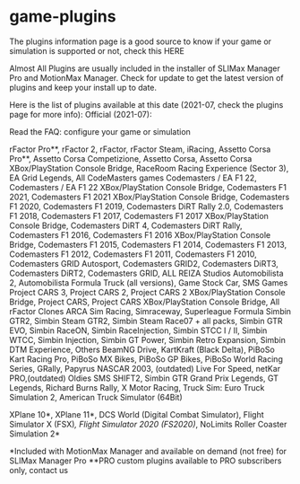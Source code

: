 # game-plugins


The plugins information page is a good source to know if your game or simulation is supported or not, check this HERE

Almost All Plugins are usually included in the installer of SLIMax Manager Pro and MotionMax Manager. Check for update to get the latest version of plugins and keep your install up to date.

Here is the list of plugins available at this date (2021-07, check the plugins page for more info):
Official (2021-07):

Read the FAQ: configure your game or simulation

rFactor Pro**,
rFactor 2,
rFactor,
rFactor Steam,
iRacing,
Assetto Corsa Pro**,
Assetto Corsa Competizione,
Assetto Corsa,
Assetto Corsa XBox/PlayStation Console Bridge,
RaceRoom Racing Experience (Sector 3),
EA Grid Legends,
All CodeMasters games
Codemasters / EA F1 22,
Codemasters / EA F1 22 XBox/PlayStation Console Bridge,
Codemasters F1 2021,
Codemasters F1 2021 XBox/PlayStation Console Bridge,
Codemasters F1 2020,
Codemasters F1 2019,
Codemasters DiRT Rally 2.0,
Codemasters F1 2018,
Codemasters F1 2017,
Codemasters F1 2017 XBox/PlayStation Console Bridge,
Codemasters DiRT 4,
Codemasters DiRT Rally,
Codemasters F1 2016,
Codemasters F1 2016 XBox/PlayStation Console Bridge,
Codemasters F1 2015,
Codemasters F1 2014,
Codemasters F1 2013,
Codemasters F1 2012,
Codemasters F1 2011,
Codemasters F1 2010,
Codemasters GRID Autosport,
Codemasters GRID2,
Codemasters DiRT3,
Codemasters DiRT2,
Codemasters GRID,
ALL REIZA Studios
Automobilista 2,
Automobilista
Formula Truck (all versions),
Game Stock Car,
SMS Games
Project CARS 3,
Project CARS 2,
Project CARS 2 XBox/PlayStation Console Bridge,
Project CARS,
Project CARS XBox/PlayStation Console Bridge,
All rFactor Clones
ARCA Sim Racing,
Simraceway,
Superleague Formula
Simbin GTR2,
Simbin Steam GTR2,
Simbin Steam Race07 + all packs,
Simbin GTR EVO,
Simbin RaceON,
Simbin RaceInjection,
Simbin STCC I / II,
Simbin WTCC,
Simbin Injection,
Simbin GT Power,
Simbin Retro Expansion,
Simbin DTM Experience,
Others
BeamNG Drive,
KartKraft (Black Delta),
PiBoSo Kart Racing Pro,
PiBoSo MX Bikes,
PiBoSo GP Bikes,
PiBoSo World Racing Series,
GRally,
Papyrus NASCAR 2003, (outdated)
Live For Speed,
netKar PRO,(outdated)
Oldies
SMS SHIFT2,
Simbin GTR
Grand Prix Legends,
GT Legends,
Richard Burns Rally,
X Motor Racing,
Truck Sim:
Euro Truck Simulation 2,
American Truck Simulator (64Bit)

XPlane 10*,
XPlane 11*,
DCS World (Digital Combat Simulator),
Flight Simulator X (FSX)*,
Flight Simulator 2020 (FS2020)*,
NoLimits Roller Coaster Simulation 2*

*Included with MotionMax Manager and available on demand (not free) for SLIMax Manager Pro
**PRO custom plugins available to PRO subscribers only, contact us
